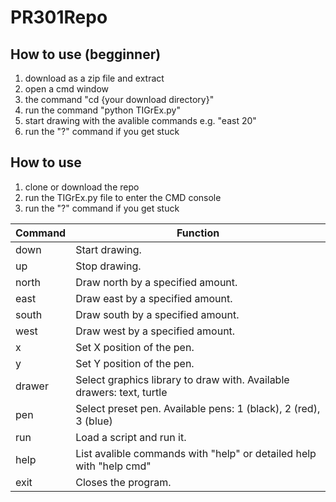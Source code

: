 # PR301Repo

## How to use (begginner)

1. download as a zip file and extract
2. open a cmd window
3. the command "cd {your download directory}"
4. run the command "python TIGrEx.py"
5. start drawing with the avalible commands e.g. "east 20"
6. run the "?" command if you get stuck

## How to use

1. clone or download the repo
2. run the TIGrEx.py file to enter the CMD console
3. run the "?" command if you get stuck

Command | Function
------------ | -------------
down | Start drawing.
up | Stop drawing.
north | Draw north by a specified amount.
east  | Draw east by a specified amount.
south | Draw south by a specified amount.
west | Draw west by a specified amount.
x | Set X position of the pen.
y | Set Y position of the pen.
drawer | Select graphics library to draw with. Available drawers: text, turtle
pen | Select preset pen. Available pens: 1 (black), 2 (red), 3 (blue) 
run | Load a script and run it.
help | List avalible commands with "help" or detailed help with "help cmd"
exit | Closes the program.
